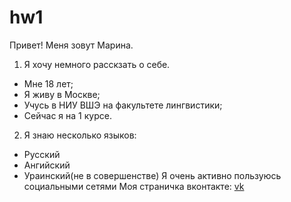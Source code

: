 # hw1
Привет! Меня зовут Марина. 
1. Я хочу немного расскзать о себе.
+ Мне 18 лет;
+ Я живу в Москве;
+ Учусь в НИУ ВШЭ на факультете лингвистики;
+ Сейчас я на 1 курсе.
2. Я знаю несколько языков:
+ Русский
+ Ангийский
+ Ураинский(не в совершенстве)
Я очень активно пользуюсь социальными сетями
Моя страничка вконтакте:
[vk](https://vk.com/maa_romanova)
